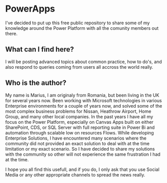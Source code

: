 # PowerApps

I've decided to put up this free public repository to share some of my knowledge around the Power Platform with all the comunity members out there.

## What can I find here?
I will be posting advanced topics about common practice, how to do's, and also respond to queries coming from users all accross the world really.

## Who is the author?
My name is Marius, I am originaly from Romania, but been living in the UK for several years now.
Been working with Microsoft technologies in various Enterprise environments for a couple of years now, and solved some of the most complex business problems for Nissan, Heathrow Airport, Home Group, and many other local companies.
In the past years I have all my focus on the Power Platform, especially on Canvas Apps built on either SharePoint, CDS, or SQL Server with full reporting suite in Power Bi and automation through scalable low on resources Flows.
While developing Enterprise Solutions, I have encountered many scenarios where the community did not provided an exact solution to deal with at the time limitation or my exact scenario.
So I have decided to share my solutions with the community so other will not experience the same frustration I had at the time.

I hope you all find this usefull, and if you do, I only ask that you use Social Media or any other appropriate channels to spread the news really.
